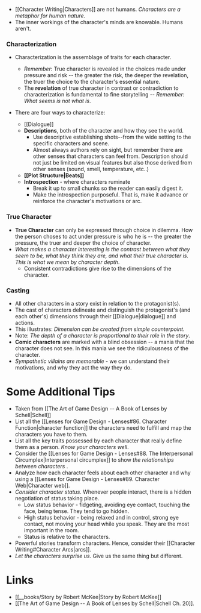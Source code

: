 * [[Character Writing|Characters]] are not humans. *Characters are a metaphor for human nature*. 
* The inner workings of the character's minds are knowable. Humans aren't.
### Characterization
* Characterization is the assemblage of traits for each character.
	* *Remember*: True character is revealed in the choices made under pressure and risk -- the greater the risk, the deeper the revelation, the truer the choice to the character's essential nature.
	* The **revelation** of true character in contrast or contradiction to characterization is fundamental to fine storytelling -- *Remember: What seems is not what is*.

* There are four ways to characterize:
	* [[Dialogue]]
	* **Descriptions**, both of the character and how they see the world.
		* Use descriptive establishing shots--from the wide setting to the specific characters and scene.
		* Almost always authors rely on sight, but remember there are other senses that characters can feel from. Description should not just be limited on visual features but also those derived from other senses (sound, smell, temperature, etc..)
	* **[[Plot Structure|Beats]]**
	* **Introspection** - where characters ruminate
		* Break it up to small chunks so the reader can easily digest it.
		* Make the introspection purposeful. That is, make it advance or reinforce the character's motivations or arc. 
### True Character
* **True Character** can only be expressed through choice in dilemma. How the person choses to act under pressure is who he is -- the greater the pressure, the truer and deeper the choice of character.
* *What makes a character interesting is the contrast between what they seem to be, what they think they are, and what their true character is. This is what we mean by character depth*. 
	* Consistent contradictions give rise to the dimensions of the character.
### Casting
* All other characters in a story exist in relation to the protagonist(s). 
* The cast of characters delineate and distinguish the protagonist's (and each other's) dimensions through their [[Dialogue|dialogue]] and actions.
* This illustrates: *Dimension can be created from simple counterpoint*. 
* Note: *The depth of a character is proportional to their role in the story*.
* **Comic characters** are marked with a blind obsession -- a mania that the character does not see. In this mania we see the ridiculousness of the character.
* *Sympathetic villains are memorable* - we can understand their motivations, and why they act the way they do.

# Some Additional Tips
* Taken from [[The Art of Game Design -- A Book of Lenses by Schell|Schell]]
* List all the [[Lenses for Game Design - Lenses#86. Character Function|character function]] the characters need to fulfill and map the characters you have to them. 
* List all the key traits possessed by each character that really define them as a person. *Know your characters well*.
* Consider the [[Lenses for Game Design - Lenses#88. The Interpersonal Circumplex|Interpersonal circumplex]] to show *the relationships between characters* . 
* Analyze how each character feels about each other character and why using a [[Lenses for Game Design - Lenses#89. Character Web|Character web]].
* *Consider character status*. Whenever people interact, there is a hidden negotiation of status taking place. 
	* Low status behavior - fidgeting, avoiding eye contact, touching the face, being tense. They tend to go hidden. 
	* High status behavior - being relaxed and in control, strong eye contact, not moving your head while you speak. They are the most important in the room.
	* Status is relative to the characters. 
* Powerful stories transform characters. Hence, consider their [[Character Writing#Character Arcs|arcs]].
* *Let the characters surprise us*. Give us the same thing but different. 

# Links
* [[__books/Story by Robert McKee|Story by Robert McKee]]
* [[The Art of Game Design -- A Book of Lenses by Schell|Schell Ch. 20]]. 